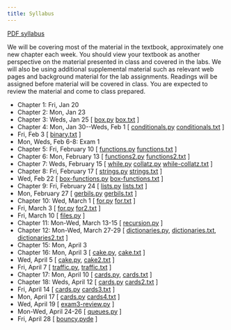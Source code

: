 ```yaml
---
title: Syllabus
---
```


[PDF syllabus](docs/syllabus.pdf)

We will be covering most of the material in the textbook, approximately
one new chapter each week. You should view your textbook as another
perspective on the material presented in class and covered in the labs.
We will also be using additional supplemental material such as relevant
web pages and background material for the lab assignments. Readings will
be assigned before material will be covered in class. You are expected
to review the material and come to class prepared.

* Chapter 1: Fri, Jan 20
* Chapter 2: Mon, Jan 23
* Chapter 3: Weds, Jan 25 [ [box.py](static/box.py) [box.txt](static/box.txt) ]
* Chapter 4: Mon, Jan 30--Weds, Feb 1 [ [conditionals.py](static/conditionals.py) [conditionals.txt](static/conditionals.txt) ]
* Fri, Feb 3 [ [binary.txt](static/binary.txt) ]
* Mon, Weds, Feb 6-8: Exam 1
* Chapter 5: Fri, February 10 [ [functions.py](static/functions.py) [functions.txt](static/functions.txt) ]
* Chapter 6: Mon, February 13 [ [functions2.py](static/functions2.py) [functions2.txt](static/functions2.txt) ]
* Chapter 7: Weds, February 15 [ [while.py](static/while.py) [collatz.py](static/collatz.py) [while-collatz.txt](static/while-collatz.txt) ]
* Chapter 8: Fri, February 17 [ [strings.py](static/strings.py) [strings.txt](static/strings.txt) ]
* Wed, Feb 22 [ [box-functions.py](static/box-functions.py) [box-functions.txt](static/box-functions.txt) ]
* Chapter 9: Fri, February 24 [ [lists.py](static/lists.py) [lists.txt](static/lists.txt) ]
* Mon, February 27 [ [gerbils.py](static/gerbils.py) [gerbils.txt](static/gerbils.txt) ]
* Chapter 10: Wed, March 1 [ [for.py](static/for.py) [for.txt](static/for.txt) ]
* Fri, March 3 [ [for.py](static/for.py) [for2.txt](static/for2.txt) ]
* Fri, March 10 [ [files.py](static/files.py) ]
* Chapter 11: Mon-Wed, March 13-15 [ [recursion.py](static/recursion.py) ]
* Chapter 12: Mon-Wed, March 27-29 [ [dictionaries.py](static/dictionaries.py), [dictionaries.txt](static/dictionaries.txt), [dictionaries2.txt](static/dictionaries2.txt) ]
* Chapter 15: Mon, April 3
* Chapter 16: Mon, April 3 [ [cake.py](static/cake.py), [cake.txt](static/cake.txt) ]
* Wed, April 5 [ [cake.py](static/cake.py), [cake2.txt](static/cake2.txt) ]
* Fri, April 7 [ [traffic.py](static/traffic.py), [traffic.txt](static/traffic.txt) ]
* Chapter 17: Mon, April 10 [ [cards.py](static/cards.py), [cards.txt](static/cards.txt) ]
* Chapter 18: Weds, April 12 [ [cards.py](static/cards.py) [cards2.txt](static/cards2.txt) ]
* Fri, April 14 [ [cards.py](static/cards.py) [cards3.txt](static/cards3.txt) ]
* Mon, April 17 [ [cards.py](static/cards.py) [cards4.txt](static/cards4.txt) ]
* Wed, April 19 [ [exam3-review.py](static/exam3-review.py) ]
* Mon-Wed, April 24-26 [ [queues.py](static/queues.py) ]
* Fri, April 28 [ [bouncy.pyde](static/bouncy.pyde) ]

